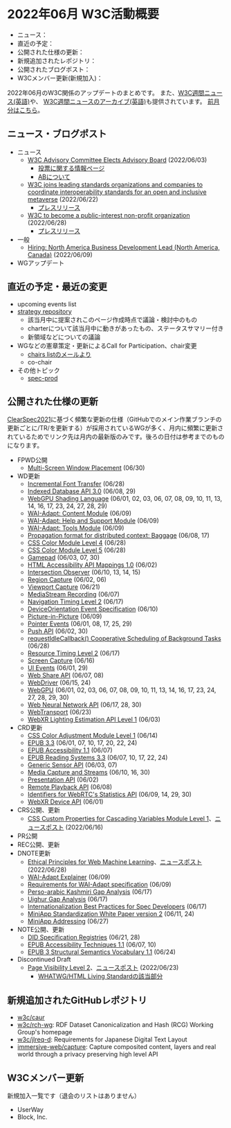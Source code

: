 # 2022年06月 W3C活動概要

- ニュース：
- 直近の予定：
- 公開された仕様の更新：
- 新規追加されたレポジトリ：
- 公開されたブログポスト：
- W3Cメンバー更新(新規加入)：

2022年06月のW3C関係のアップデートのまとめです。
また、[W3C週間ニュース(英語)](https://www.w3.org/News/Public/)や、
[W3C週間ニュースのアーカイブ(英語)](https://lists.w3.org/Archives/Public/w3c-announce/2022AprJun/subject.html)も提供されています。
[前月分はこちら](202205.md)。

## ニュース・ブログポスト

* ニュース
  * [W3C Advisory Committee Elects Advisory Board](https://www.w3.org/blog/news/archives/9568) (2022/06/03)
    * [投票に関する情報ページ](https://www.w3.org/2022/05/03-ab-nominations)
    * [ABについて](https://www.w3.org/2002/ab/)
  * [W3C joins leading standards organizations and companies to coordinate interoperability standards for an open and inclusive metaverse](https://www.w3.org/blog/news/archives/9584) (2022/06/22)
    * [プレスリリース](https://metaverse-standards.org/news/press-releases/leading-standards-organizations-and-companies-unite-to-drive-open-metaverse-interoperability/)
  * [W3C to become a public-interest non-profit organization](https://www.w3.org/blog/news/archives/9594) (2022/06/28)
    * [プレスリリース](https://www.w3.org/2022/06/pressrelease-w3c-le.html.en)
* 一般
  * [Hiring: North America Business Development Lead (North America, Canada)](https://www.w3.org/blog/news/archives/9571) (2022/06/09)
* WGアップデート

## 直近の予定・最近の変更

* upcoming events list
* [strategy repository](https://github.com/w3c/strategy/issues)
  * 該当月中に提案されこのページ作成時点で議論・検討中のもの
  * charterについて該当月中に動きがあったもの、ステータスサマリー付き
  * 新領域などについての議論
* WGなどの憲章策定・更新によるCall for Participation、chair変更
  * [chairs listのメールより](https://lists.w3.org/Archives/Member/chairs/)
  * co-chair
* その他トピック
  * [spec-prod](https://lists.w3.org/Archives/Public/spec-prod/)

## 公開された仕様の更新

[ClearSpec2021](https://github.com/w3c/tr-pages/blob/main/clearspec2021.md)に基づく頻繁な更新の仕様（GitHubでのメイン作業ブランチの更新ごとに/TR/を更新する）が採用されているWGが多く、月内に頻繁に更新されているためでリンク先は月内の最新版のみです。後ろの日付は参考までのものになります。

* FPWD公開
  * [Multi-Screen Window Placement](https://www.w3.org/TR/2022/WD-window-placement-20220630/) (06/30)
* WD更新
  * [Incremental Font Transfer](https://www.w3.org/TR/2022/WD-IFT-20220628/) (06/28)
  * [Indexed Database API 3.0](https://www.w3.org/TR/2022/WD-IndexedDB-3-20220629/) (06/08, 29)
  * [WebGPU Shading Language](https://www.w3.org/TR/2022/WD-WGSL-20220629/) (06/01, 02, 03, 06, 07, 08, 09, 10, 11, 13, 14, 16, 17, 23, 24, 27, 28, 29)
  * [WAI-Adapt: Content Module](https://www.w3.org/TR/2022/WD-adapt-content-20220609/) (06/09)
  * [WAI-Adapt: Help and Support Module](https://www.w3.org/TR/2022/WD-adapt-help-20220609/) (06/09)
  * [WAI-Adapt: Tools Module](https://www.w3.org/TR/2022/WD-adapt-tools-20220609/) (06/09)
  * [Propagation format for distributed context: Baggage](https://www.w3.org/TR/2022/WD-baggage-20220617/) (06/08, 17)
  * [CSS Color Module Level 4](https://www.w3.org/TR/2022/WD-css-color-4-20220628/) (06/28)
  * [CSS Color Module Level 5](https://www.w3.org/TR/2022/WD-css-color-5-20220628/) (06/28)
  * [Gamepad](https://www.w3.org/TR/2022/WD-gamepad-20220630/) (06/03, 07, 30)
  * [HTML Accessibility API Mappings 1.0](https://www.w3.org/TR/2022/WD-html-aam-1.0-20220602/) (06/02)
  * [Intersection Observer](https://www.w3.org/TR/2022/WD-intersection-observer-20220615/) (06/10, 13, 14, 15)
  * [Region Capture](https://www.w3.org/TR/2022/WD-mediacapture-region-20220606/) (06/02, 06)
  * [Viewport Capture](https://www.w3.org/TR/2022/WD-mediacapture-viewport-20220621/) (06/21)
  * [MediaStream Recording](https://www.w3.org/TR/2022/WD-mediastream-recording-20220607/) (06/07)
  * [Navigation Timing Level 2](https://www.w3.org/TR/2022/WD-navigation-timing-2-20220617/) (06/17)
  * [DeviceOrientation Event Specification](https://www.w3.org/TR/2022/WD-orientation-event-20220610/) (06/10)
  * [Picture-in-Picture](https://www.w3.org/TR/2022/WD-picture-in-picture-20220609/) (06/09)
  * [Pointer Events](https://www.w3.org/TR/2022/WD-pointerevents3-20220629/) (06/01, 08, 17, 25, 29)
  * [Push API](https://www.w3.org/TR/2022/WD-push-api-20220630/) (06/02, 30)
  * [requestIdleCallback() Cooperative Scheduling of Background Tasks](https://www.w3.org/TR/2022/WD-requestidlecallback-20220628/) (06/28)
  * [Resource Timing Level 2](https://www.w3.org/TR/2022/WD-resource-timing-2-20220617/) (06/17)
  * [Screen Capture](https://www.w3.org/TR/2022/WD-screen-capture-20220616/) (06/16)
  * [UI Events](https://www.w3.org/TR/2022/WD-uievents-20220629/) (06/01, 29)
  * [Web Share API](https://www.w3.org/TR/2022/WD-web-share-20220608/) (06/07, 08)
  * [WebDriver](https://www.w3.org/TR/2022/WD-webdriver2-20220624/) (06/15, 24)
  * [WebGPU](https://www.w3.org/TR/2022/WD-webgpu-20220630/) (06/01, 02, 03, 06, 07, 08, 09, 10, 11, 13, 14, 16, 17, 23, 24, 27, 28, 29, 30)
  * [Web Neural Network API](https://www.w3.org/TR/2022/WD-webnn-20220630/) (06/17, 28, 30)
  * [WebTransport](https://www.w3.org/TR/2022/WD-webtransport-20220623/) (06/23)
  * [WebXR Lighting Estimation API Level 1](https://www.w3.org/TR/2022/WD-webxr-lighting-estimation-1-20220603/) (06/03)
* CRD更新
  * [CSS Color Adjustment Module Level 1](https://www.w3.org/TR/2022/CRD-css-color-adjust-1-20220614/) (06/14)
  * [EPUB 3.3](https://www.w3.org/TR/2022/CRD-epub-33-20220624/) (06/01, 07, 10, 17, 20, 22, 24)
  * [EPUB Accessibility 1.1](https://www.w3.org/TR/2022/CRD-epub-a11y-11-20220607/) (06/07)
  * [EPUB Reading Systems 3.3](https://www.w3.org/TR/2022/CRD-epub-rs-33-20220624/) (06/07, 10, 17, 22, 24)
  * [Generic Sensor API](https://www.w3.org/TR/2022/CRD-generic-sensor-20220607/) (06/03, 07)
  * [Media Capture and Streams](https://www.w3.org/TR/2022/CRD-mediacapture-streams-20220630/) (06/10, 16, 30)
  * [Presentation API](https://www.w3.org/TR/2022/CRD-presentation-api-20220602/) (06/02)
  * [Remote Playback API](https://www.w3.org/TR/2022/CRD-remote-playback-20220608/) (06/08)
  * [Identifiers for WebRTC's Statistics API](https://www.w3.org/TR/2022/CRD-webrtc-stats-20220630/) (06/09, 14, 29, 30)
  * [WebXR Device API](https://www.w3.org/TR/2022/CRD-webxr-20220601/) (06/01)
* CRS公開、更新
  * [CSS Custom Properties for Cascading Variables Module Level 1](https://www.w3.org/TR/2022/CR-css-variables-1-20220616/)、[ニュースポスト](https://www.w3.org/blog/news/archives/9580) (2022/06/16)
* PR公開
* REC公開、更新
* DNOTE更新
  * [Ethical Principles for Web Machine Learning](https://www.w3.org/TR/2022/DNOTE-webmachinelearning-ethics-20220628/)、[ニュースポスト](https://www.w3.org/blog/news/archives/9592) (2022/06/28)
  * [WAI-Adapt Explainer](https://www.w3.org/TR/2022/DNOTE-adapt-20220609/) (06/09)
  * [Requirements for WAI-Adapt specification](https://www.w3.org/TR/2022/DNOTE-adapt-requirements-20220609/) (06/09)
  * [Perso-arabic Kashmiri Gap Analysis](https://www.w3.org/TR/2022/DNOTE-arab-ks-gap-20220617/) (06/17)
  * [Uighur Gap Analysis](https://www.w3.org/TR/2022/DNOTE-arab-ug-gap-20220617/) (06/17)
  * [Internationalization Best Practices for Spec Developers](https://www.w3.org/TR/2022/DNOTE-international-specs-20220617/) (06/17)
  * [MiniApp Standardization White Paper version 2](https://www.w3.org/TR/2022/DNOTE-mini-app-white-paper-20220624/) (06/11, 24)
  * [MiniApp Addressing](https://www.w3.org/TR/2022/DNOTE-miniapp-addressing-20220627/) (06/27)
* NOTE公開、更新
  * [DID Specification Registries](https://www.w3.org/TR/2022/NOTE-did-spec-registries-20220628/) (06/21, 28)
  * [EPUB Accessibility Techniques 1.1](https://www.w3.org/TR/2022/NOTE-epub-a11y-tech-11-20220610/) (06/07, 10)
  * [EPUB 3 Structural Semantics Vocabulary 1.1](https://www.w3.org/TR/2022/NOTE-epub-ssv-11-20220624/) (06/24)
* Discontinued Draft
  * [Page Visibility Level 2](https://www.w3.org/TR/2022/DISC-page-visibility-2-20220623/)、[ニュースポスト](https://www.w3.org/blog/news/archives/9589) (2022/06/23)
    * [WHATWG/HTML Living Standardの該当部分](https://html.spec.whatwg.org/multipage/interaction.html#page-visibility)

## 新規追加されたGitHubレポジトリ

* [w3c/caur](https://github.com/w3c/caur)
* [w3c/rch-wg](https://github.com/w3c/rch-wg): RDF Dataset Canonicalization and Hash (RCG) Working Group's homepage
* [w3c/jlreq-d](https://github.com/w3c/jlreq-d): Requirements for Japanese Digital Text Layout
* [immersive-web/capture](https://github.com/immersive-web/capture): Capture composited content, layers and real world through a privacy preserving high level API

## W3Cメンバー更新

新規加入一覧です（退会のリストはありません）
* UserWay
* Block, Inc.

